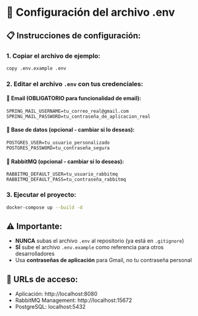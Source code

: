# 🔧 Configuración del archivo .env

## 📋 Instrucciones de configuración:

### 1. **Copiar el archivo de ejemplo:**
```bash
copy .env.example .env
```

### 2. **Editar el archivo `.env` con tus credenciales:**

#### 📧 **Email (OBLIGATORIO para funcionalidad de email):**
```env
SPRING_MAIL_USERNAME=tu_correo_real@gmail.com
SPRING_MAIL_PASSWORD=tu_contraseña_de_aplicacion_real
```

#### 🔐 **Base de datos (opcional - cambiar si lo deseas):**
```env
POSTGRES_USER=tu_usuario_personalizado
POSTGRES_PASSWORD=tu_contraseña_segura
```

#### 🐰 **RabbitMQ (opcional - cambiar si lo deseas):**
```env
RABBITMQ_DEFAULT_USER=tu_usuario_rabbitmq
RABBITMQ_DEFAULT_PASS=tu_contraseña_rabbitmq
```

### 3. **Ejecutar el proyecto:**
```bash
docker-compose up --build -d
```

## ⚠️ **Importante:**
- **NUNCA** subas el archivo `.env` al repositorio (ya está en `.gitignore`)
- **SÍ** sube el archivo `.env.example` como referencia para otros desarrolladores
- Usa **contraseñas de aplicación** para Gmail, no tu contraseña personal

## 🔗 **URLs de acceso:**
- Aplicación: http://localhost:8080
- RabbitMQ Management: http://localhost:15672
- PostgreSQL: localhost:5432